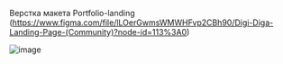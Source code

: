 Верстка макета Portfolio-landing (https://www.figma.com/file/lLOerGwmsWMWHFvp2CBh90/Digi-Diga-Landing-Page-(Community)?node-id=113%3A0)

![image](https://user-images.githubusercontent.com/79102708/196514749-534e5c3a-d5e8-4bd4-a28e-959017855b43.png)
